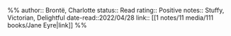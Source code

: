 %%
author:: Brontë, Charlotte
status:: Read
rating:: Positive
notes:: Stuffy, Victorian, Delightful
date-read::2022/04/28
link:: [[1 notes/11 media/111 books/Jane Eyre|link]]
%%